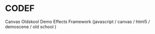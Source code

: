 CODEF
=====

Canvas Oldskool Demo Effects Framework (javascript / canvas / html5 / demoscene / old school )